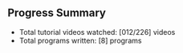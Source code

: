 ## Progress Summary

- Total tutorial videos watched: [012/226] videos
- Total programs written: [8] programs

